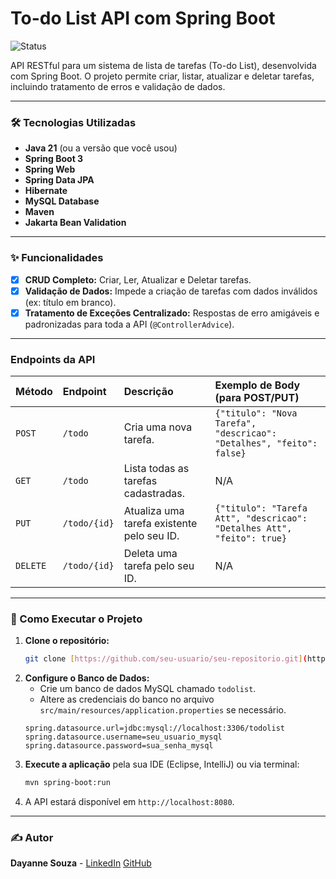 # To-do List API com Spring Boot

![Status](https://img.shields.io/badge/status-em%20desenvolvimento-yellow)

API RESTful para um sistema de lista de tarefas (To-do List), desenvolvida com Spring Boot. O projeto permite criar, listar, atualizar e deletar tarefas, incluindo tratamento de erros e validação de dados.

---

### 🛠️ Tecnologias Utilizadas

* **Java 21** (ou a versão que você usou)
* **Spring Boot 3**
* **Spring Web**
* **Spring Data JPA**
* **Hibernate**
* **MySQL Database**
* **Maven**
* **Jakarta Bean Validation**

---

### ✨ Funcionalidades

- [x] **CRUD Completo:** Criar, Ler, Atualizar e Deletar tarefas.
- [x] **Validação de Dados:** Impede a criação de tarefas com dados inválidos (ex: título em branco).
- [x] **Tratamento de Exceções Centralizado:** Respostas de erro amigáveis e padronizadas para toda a API (`@ControllerAdvice`).

---

### Endpoints da API

| Método | Endpoint                | Descrição                                         | Exemplo de Body (para POST/PUT)                               |
| :----- | :---------------------- | :------------------------------------------------ | :------------------------------------------------------------ |
| `POST` | `/todo`                   | Cria uma nova tarefa.                             | `{"titulo": "Nova Tarefa", "descricao": "Detalhes", "feito": false}` |
| `GET`  | `/todo`                   | Lista todas as tarefas cadastradas.               | N/A                                                           |
| `PUT`  | `/todo/{id}`              | Atualiza uma tarefa existente pelo seu ID.        | `{"titulo": "Tarefa Att", "descricao": "Detalhes Att", "feito": true}` |
| `DELETE`| `/todo/{id}`              | Deleta uma tarefa pelo seu ID.                    | N/A                                                           |

---

### 🚀 Como Executar o Projeto

1.  **Clone o repositório:**
    ```bash
    git clone [https://github.com/seu-usuario/seu-repositorio.git](https://github.com/seu-usuario/seu-repositorio.git)
    ```
2.  **Configure o Banco de Dados:**
    * Crie um banco de dados MySQL chamado `todolist`.
    * Altere as credenciais do banco no arquivo `src/main/resources/application.properties` se necessário.
    ```properties
    spring.datasource.url=jdbc:mysql://localhost:3306/todolist
    spring.datasource.username=seu_usuario_mysql
    spring.datasource.password=sua_senha_mysql
    ```
3.  **Execute a aplicação** pela sua IDE (Eclipse, IntelliJ) ou via terminal:
    ```bash
    mvn spring-boot:run
    ```
4.  A API estará disponível em `http://localhost:8080`.

---

### ✍️ Autor

**Dayanne Souza** - [LinkedIn](https://www.linkedin.com/in/dadaysmo/) [GitHub](https://github.com/dadaysmo)
